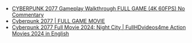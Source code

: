 - [CYBERPUNK 2077 Gameplay Walkthrough FULL GAME (4K 60FPS) No Commentary](https://youtu.be/RppDnxJacCc)
- [Cyberpunk 2077 | FULL GAME MOVIE](https://youtu.be/eUyle5KiMDQ)
- [Cyberpunk 2077 Full Movie 2024: Night City | FullHDvideos4me Action Movies 2024 in English](https://youtu.be/zfZxYusaKBg)
